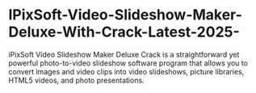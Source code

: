 # IPixSoft-Video-Slideshow-Maker-Deluxe-With-Crack-Latest-2025-
iPixSoft Video Slideshow Maker Deluxe Crack is a straightforward yet powerful photo-to-video slideshow software program that allows you to convert images and video clips into video slideshows, picture libraries, HTML5 videos, and photo presentations.
